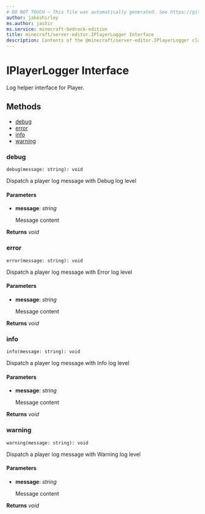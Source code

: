 ```yaml
---
# DO NOT TOUCH — This file was automatically generated. See https://github.com/mojang/minecraftapidocsgenerator to modify descriptions, examples, etc.
author: jakeshirley
ms.author: jashir
ms.service: minecraft-bedrock-edition
title: minecraft/server-editor.IPlayerLogger Interface
description: Contents of the @minecraft/server-editor.IPlayerLogger class.
---
```

# IPlayerLogger Interface

Log helper interface for Player.

## Methods
- [debug](#debug)
- [error](#error)
- [info](#info)
- [warning](#warning)

### **debug**
`
debug(message: string): void
`

Dispatch a player log message with Debug log level

#### **Parameters**
- **message**: *string*
  
  Message content

**Returns** *void*

### **error**
`
error(message: string): void
`

Dispatch a player log message with Error log level

#### **Parameters**
- **message**: *string*
  
  Message content

**Returns** *void*

### **info**
`
info(message: string): void
`

Dispatch a player log message with Info log level

#### **Parameters**
- **message**: *string*
  
  Message content

**Returns** *void*

### **warning**
`
warning(message: string): void
`

Dispatch a player log message with Warning log level

#### **Parameters**
- **message**: *string*
  
  Message content

**Returns** *void*
